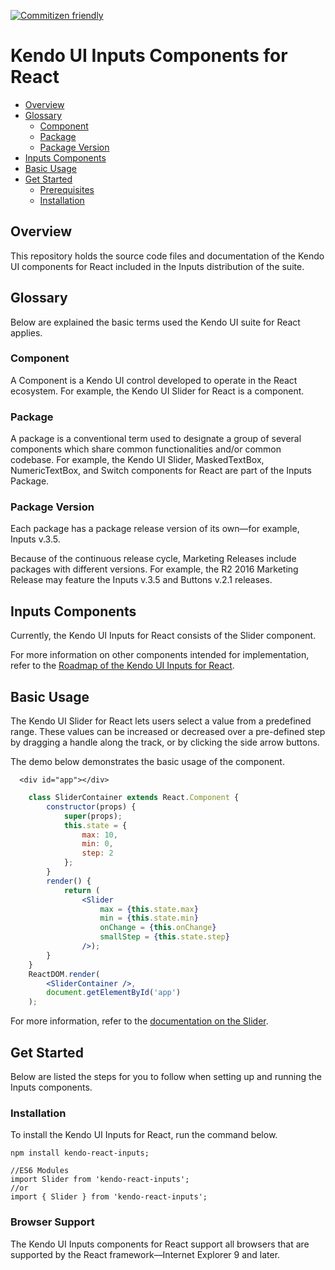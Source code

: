 [![Commitizen friendly](https://img.shields.io/badge/commitizen-friendly-brightgreen.svg)](http://commitizen.github.io/cz-cli/)

# Kendo UI Inputs Components for React

* [Overview](https://github.com/telerik/kendo-react-inputs#overview)
* [Glossary](https://github.com/telerik/kendo-react-inputs#glossary)
  * [Component](https://github.com/telerik/kendo-react-inputs#component)
  * [Package](https://github.com/telerik/kendo-react-inputs#package)
  * [Package Version](https://github.com/telerik/kendo-react-inputs#package-version)
* [Inputs Components](https://github.com/telerik/kendo-react-inputs#inputs-package-components)
* [Basic Usage](https://github.com/telerik/kendo-react-inputs#basic-usage)
* [Get Started](https://github.com/telerik/kendo-react-inputs#get-started)
  * [Prerequisites](https://github.com/telerik/kendo-react-inputs#prerequisites)
  * [Installation](https://github.com/telerik/kendo-react-inputs#installation)

## Overview

This repository holds the source code files and documentation of the Kendo UI components for React included in the Inputs distribution of the suite.

## Glossary

Below are explained the basic terms used the Kendo UI suite for React applies.

### Component

A Component is a Kendo UI control developed to operate in the React ecosystem. For example, the Kendo UI Slider for React is a component.

### Package

A package is a conventional term used to designate a group of several components which share common functionalities and/or common codebase. For example, the Kendo UI Slider, MaskedTextBox, NumericTextBox, and Switch components for React are part of the Inputs Package.

### Package Version

Each package has a package release version of its own&mdash;for example, Inputs v.3.5.

Because of the continuous release cycle, Marketing Releases include packages with different versions. For example, the R2 2016 Marketing Release may feature the Inputs v.3.5 and Buttons v.2.1 releases.

## Inputs Components

Currently, the Kendo UI Inputs for React consists of the Slider component.

For more information on other components intended for implementation, refer to the [Roadmap of the Kendo UI Inputs for React](https://github.com/telerik/kendo-react-inputs/blob/master/docs/roadmap.md).

## Basic Usage

The Kendo UI Slider for React lets users select a value from a predefined range. These values can be increased or decreased over a pre-defined step by dragging a handle along the track, or by clicking the side arrow buttons.

The demo below demonstrates the basic usage of the component.

```html-preview
  <div id="app"></div>
```
```jsx
    class SliderContainer extends React.Component {
        constructor(props) {
            super(props);
            this.state = {
                max: 10,
                min: 0,
                step: 2
            };
        }
        render() {
            return (
                <Slider
                    max = {this.state.max}
                    min = {this.state.min}
                    onChange = {this.onChange}
                    smallStep = {this.state.step}
                />);
        }
    }
    ReactDOM.render(
        <SliderContainer />,
        document.getElementById('app')
    );

```

For more information, refer to the [documentation on the Slider](https://github.com/telerik/kendo-react-inputs/blob/master/docs/slider/overview.md).

## Get Started

Below are listed the steps for you to follow when setting up and running the Inputs components.

### Installation

To install the Kendo UI Inputs for React, run the command below.

    npm install kendo-react-inputs;

    //ES6 Modules
    import Slider from 'kendo-react-inputs';
    //or
    import { Slider } from 'kendo-react-inputs';

### Browser Support

The Kendo UI Inputs components for React support all browsers that are supported by the React framework&mdash;Internet Explorer 9 and later.
